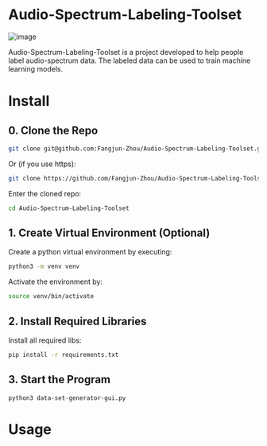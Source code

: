 # Audio-Spectrum-Labeling-Toolset

![image](https://user-images.githubusercontent.com/79500078/184285995-7d021ae4-a5e7-4608-ba03-712be2965caf.png)

Audio-Spectrum-Labeling-Toolset is a project developed to help people label audio-spectrum data. The labeled data can be used to train machine learning models.

# Install

## 0. Clone the Repo

```bash
git clone git@github.com:Fangjun-Zhou/Audio-Spectrum-Labeling-Toolset.git
```

Or (if you use https):

```bash
git clone https://github.com/Fangjun-Zhou/Audio-Spectrum-Labeling-Toolset.git
```

Enter the cloned repo:

```bash
cd Audio-Spectrum-Labeling-Toolset
```

## 1. Create Virtual Environment (Optional)

Create a python virtual environment by executing:

```bash
python3 -m venv venv
```

Activate the environment by:

```bash
source venv/bin/activate
```

## 2. Install Required Libraries

Install all required libs:

```bash
pip install -r requirements.txt
```

## 3. Start the Program

```
python3 data-set-generator-gui.py
```

# Usage
